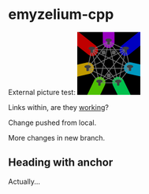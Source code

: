 # emyzelium-cpp

External picture test: ![pic here](https://github.com/emyzelium/visuals/blob/main/logo_128.png)

Links within, are they [working](#gohere)?

Change pushed from local.

More changes in new branch.

## Heading with anchor <a name="gohere"></a>

Actually...
